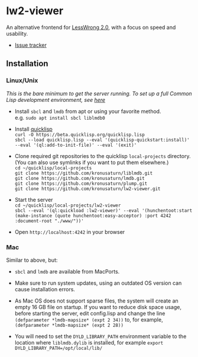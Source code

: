 # lw2-viewer
An alternative frontend for [LessWrong 2.0](https://www.lesserwrong.com/), with a focus on speed and usability.

* [Issue tracker](https://saturn.obormot.net/LW2Reader/Issues)

## Installation
### Linux/Unix

*This is the bare minimum to get the server running. To set up a full Common Lisp development environment, see [here](http://lisp-lang.org/learn/getting-started/)*

* Install `sbcl` and `lmdb` from apt or using your favorite method.  
e.g. `sudo apt install sbcl liblmdb0`

* Install [quicklisp](https://beta.quicklisp.org/)  
`curl -O https://beta.quicklisp.org/quicklisp.lisp`  
`sbcl --load quicklisp.lisp --eval '(quicklisp-quickstart:install)' --eval '(ql:add-to-init-file)' --eval '(exit)'`  

* Clone required git repositories to the quicklisp `local-projects` directory. (You can also use symlinks if you want to put them elsewhere.)  
`cd ~/quicklisp/local-projects`  
`git clone https://github.com/kronusaturn/liblmdb.git`  
`git clone https://github.com/kronusaturn/lmdb.git`  
`git clone https://github.com/kronusaturn/plump.git`  
`git clone https://github.com/kronusaturn/lw2-viewer.git`

* Start the server  
`cd ~/quicklisp/local-projects/lw2-viewer`  
`sbcl --eval '(ql:quickload :lw2-viewer)' --eval '(hunchentoot:start (make-instance (quote hunchentoot:easy-acceptor) :port 4242 :document-root "./www/"))'`  

* Open `http://localhost:4242` in your browser

### Mac
Similar to above, but:
* `sbcl` and `lmdb` are available from MacPorts.

* Make sure to run system updates, using an outdated OS version can cause installation errors.

* As Mac OS does not support sparse files, the system will create an empty 16 GB file on startup.
If you want to reduce disk space usage, before starting the server, edit config.lisp and change the line `(defparameter *lmdb-mapsize* (expt 2 34))` to, for example, `(defparameter *lmdb-mapsize* (expt 2 28))`

* You will need to set the `DYLD_LIBRARY_PATH` environment variable to the location where `liblmdb.dylib` is installed, for example `export DYLD_LIBRARY_PATH=/opt/local/lib/`
